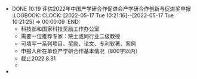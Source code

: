 - DONE 10:19 评估2022年中国产学研合作促进会产学研合作创新与促进奖申报
  :LOGBOOK:
  CLOCK: [2022-05-17 Tue 10:21:16]--[2022-05-17 Tue 10:21:25] =>  00:00:09
  :END:
	- 科技部和国家科技奖励工作办公室
	- 需要一位推荐专家：院士或同行业二级教授
	- 可填写一系列项目、奖励、论文、专利软著、案例
	- 申报人所在单位产学研合作基本情况（800字以内）
	- 截止2022.8.31
	-
-
